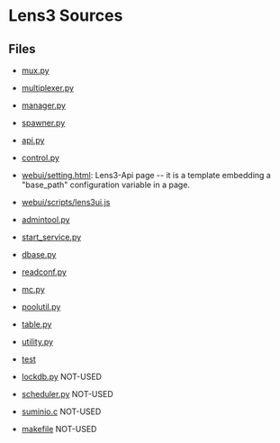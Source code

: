 # Lens3 Sources

## Files

* [mux.py](mux.py)
* [multiplexer.py](multiplexer.py)
* [manager.py](manager.py)
* [spawner.py](spawner.py)

* [api.py](api.py)
* [control.py](control.py)
* [webui/setting.html](webui/setting.html): Lens3-Api page -- it is a
  template embedding a "base_path" configuration variable in a page.
* [webui/scripts/lens3ui.js](webui/scripts/lens3ui.js)

* [admintool.py](admintool.py)
* [start_service.py](start_service.py)

* [dbase.py](dbase.py)
* [readconf.py](readconf.py)
* [mc.py](mc.py)
* [poolutil.py](poolutil.py)
* [table.py](table.py)
* [utility.py](utility.py)

* [test](test)

* [lockdb.py](lockdb.py) NOT-USED
* [scheduler.py](scheduler.py) NOT-USED
* [suminio.c](suminio.c) NOT-USED
* [makefile](makefile) NOT-USED
